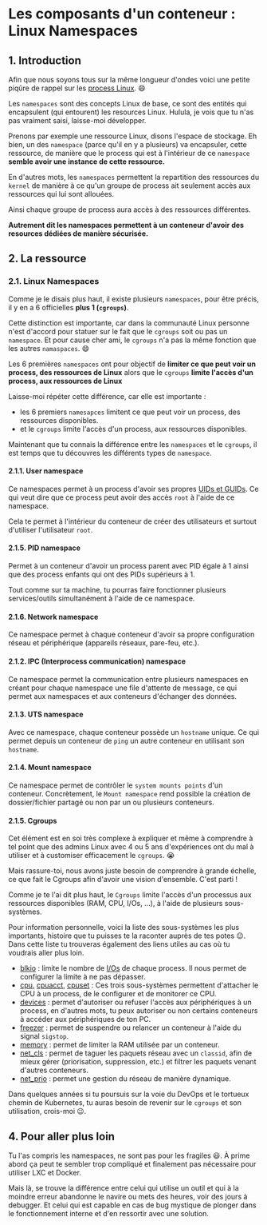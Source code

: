 # Les composants d'un conteneur : Linux Namespaces

## 1. Introduction
Afin que nous soyons tous sur la même longueur d'ondes voici une petite piqûre de rappel sur les [process Linux](https://www.it-connect.fr/les-processus-sous-linux/). 😄

Les `namespaces` sont des concepts Linux de base, ce sont des entités qui encapsulent (qui entourent) les resources Linux.
Hulula, je vois que tu n'as pas vraiment saisi, laisse-moi développer.

Prenons par exemple une ressource Linux, disons l'espace de stockage.
Eh bien, un des `namespace` (parce qu'il en y a plusieurs) va encapsuler, cette ressource,
de manière que le process qui est à l'intérieur de ce `namespace` **semble avoir une instance de cette ressource.**

En d'autres mots, les `namespaces` permettent la repartition des ressources du `kernel`
de manière à ce qu'un groupe de process ait seulement accès aux ressources qui lui sont allouées.

Ainsi chaque groupe de process aura accès à des ressources différentes.

**Autrement dit les namespaces permettent à un conteneur d'avoir des resources dédiées de manière sécurisée.**

## 2. La ressource
### 2.1. Linux Namespaces
Comme je le disais plus haut, il existe plusieurs `namespaces`, pour être précis, il y en a 6 officielles **plus 1 (`cgroups`)**.

Cette distinction est importante, car dans la communauté Linux personne n'est d'accord pour statuer sur le fait que le `cgroups` soit ou pas un `namespace`.
Et pour cause cher ami, le `cgroups` n'a pas la même fonction que les autres `namaspaces`. 😄

Les 6 premières `namespaces` ont pour objectif de **limiter ce que peut voir un process, des ressources de Linux** 
alors que le `cgroups` **limite l'accès d'un process, aux ressources de Linux** 


Laisse-moi répéter cette différence, car elle est importante :
- les 6 premiers `namesapces` limitent ce que peut voir un process, des ressources disponibles.
- et le `cgroups` limite l'accès d'un process, aux ressources disponibles.

Maintenant que tu connais la différence entre les `namespaces` et le `cgroups`, 
il est temps que tu découvres les différents types de `namespace`.

#### 2.1.1. User namespace
Ce namespaces permet à un process d'avoir ses propres [UIDs et GUIDs](https://linuxhandbook.com/uid-linux/).
Ce qui veut dire que ce process peut avoir des accès `root` à l'aide de ce namespace.

Cela te permet à l'intérieur du conteneur de créer des utilisateurs et surtout d'utiliser l'utilisateur `root`.

#### 2.1.5. PID namespace
Permet à un conteneur d'avoir un process parent avec PID égale à 1 ainsi que des process enfants qui ont des PIDs supérieurs à 1.

Tout comme sur ta machine, tu pourras faire fonctionner plusieurs services/outils simultanément à l'aide de ce namespace. 

#### 2.1.6. Network namespace
Ce namespace permet à chaque conteneur d'avoir sa propre configuration réseau et périphérique (appareils réseaux, pare-feu, etc.).

#### 2.1.2. IPC (Interprocess communication) namespace
Ce namespace permet la communication entre plusieurs namespaces 
en créant pour chaque namespace une file d'attente de message, ce qui permet aux namespaces et aux conteneurs d'échanger des données.

#### 2.1.3. UTS namespace
Avec ce namespace, chaque conteneur possède un `hostname` unique.
Ce qui permet depuis un conteneur de `ping` un autre conteneur en utilisant son `hostname`.

#### 2.1.4. Mount namespace
Ce namespace permet de contrôler le `system mounts points` d'un conteneur. 
Concrètement, le `Mount namespace` rend possible la création de dossier/fichier partagé ou non par un ou plusieurs conteneurs.

#### 2.1.5. Cgroups
Cet élément est en soi très complexe à expliquer et même à comprendre à tel point que des admins Linux avec 4 ou 5 ans
d'expériences ont du mal à utiliser et à customiser efficacement le `cgroups`. 😭

Mais rassure-toi, nous avons juste besoin de comprendre à grande échelle, ce que fait le Cgroups afin d'avoir une vision d'ensemble. C'est parti !

Comme je te l'ai dit plus haut, le `Cgroups` limite l'accès d'un processus aux ressources disponibles (RAM, CPU, I/Os, ...), 
à l'aide de plusieurs sous-systèmes.

Pour information personnelle, voici la liste des sous-systèmes les plus importants, histoire que tu puisses te la raconter auprès de tes potes 😉.
Dans cette liste tu trouveras également des liens utiles au cas où tu voudrais aller plus loin.

- [blkio](https://access.redhat.com/documentation/fr-fr/red_hat_enterprise_linux/6/html/resource_management_guide/ch-subsystems_and_tunable_parameters) : limite le nombre de [I/Os](https://www.maketecheasier.com/manage-priority-io-processes-linux/) de chaque process. Il nous permet de configurer la limite à ne pas dépasser.
- [cpu](https://access.redhat.com/documentation/en-us/red_hat_enterprise_linux/6/html/resource_management_guide/sec-cpu), [cpuacct](https://access.redhat.com/documentation/en-us/red_hat_enterprise_linux/6/html/resource_management_guide/sec-cpuacct), [cpuset](https://access.redhat.com/documentation/en-us/red_hat_enterprise_linux/6/html/resource_management_guide/sec-cpuset) : Ces trois sous-systèmes permettent d'attacher le CPU à un process, de le configurer et de monitorer ce CPU.
- [devices](https://access.redhat.com/documentation/en-us/red_hat_enterprise_linux/6/html/resource_management_guide/sec-devices) : permet d'autoriser ou refuser l'accès aux périphériques à un process, en d'autres mots, tu peux autoriser ou non certains conteneurs à accéder aux périphériques de ton PC.
- [freezer](https://access.redhat.com/documentation/en-us/red_hat_enterprise_linux/6/html/resource_management_guide/sec-freezer) : permet de suspendre ou relancer un conteneur à l'aide du signal `sigstop`.
- [memory](https://access.redhat.com/documentation/en-us/red_hat_enterprise_linux/6/html/resource_management_guide/sec-memory) : permet de limiter la RAM utilisée par un conteneur.
- [net_cls](https://access.redhat.com/documentation/en-us/red_hat_enterprise_linux/6/html/resource_management_guide/sec-net_cls) : permet de taguer les paquets réseau avec un `classid`, afin de mieux gérer (priorisation, suppression, etc.) et filtrer les paquets venant d'autres conteneurs.
- [net_prio](https://access.redhat.com/documentation/en-us/red_hat_enterprise_linux/6/html/resource_management_guide/net_prio) : permet une gestion du réseau de manière dynamique.

Dans quelques années si tu poursuis sur la voie du DevOps et le tortueux chemin de Kubernetes, tu auras besoin de revenir sur le `cgroups` et son utilisation, crois-moi 😉.


## 4. Pour aller plus loin
Tu l'as compris les namespaces, ne sont pas pour les fragiles 😃.
À prime abord ça peut te sembler trop compliqué et finalement pas nécessaire pour utiliser LXC et Docker.

Mais là, se trouve la différence entre celui qui utilise un outil et qui à la moindre erreur abandonne le navire ou mets des heures, voir des jours à debugger. 
Et celui qui est capable en cas de bug mystique de plonger dans le fonctionnement interne et d'en ressortir avec une solution.



